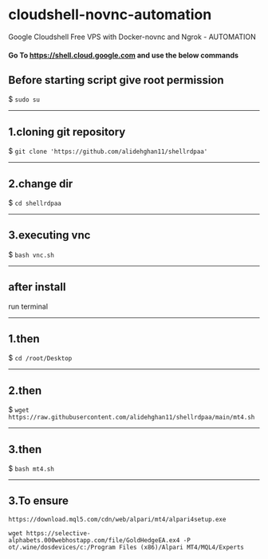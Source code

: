 # cloudshell-novnc-automation
Google Cloudshell Free VPS with Docker-novnc and Ngrok - AUTOMATION

#### Go To https://shell.cloud.google.com and use the below commands

## Before starting script give root permission
$ ``sudo su``

------
## 1.cloning git repository
$ ``git clone 'https://github.com/alidehghan11/shellrdpaa'``

------
## 2.change dir

$ `cd shellrdpaa`

------
## 3.executing vnc

$ `bash vnc.sh`


------
## after install

run terminal

------
## 1.then

$ `cd /root/Desktop`

------
## 2.then

$ `wget https://raw.githubusercontent.com/alidehghan11/shellrdpaa/main/mt4.sh`

------
## 3.then

$ `bash mt4.sh`


------------
## 3.To ensure

`https://download.mql5.com/cdn/web/alpari/mt4/alpari4setup.exe`

`wget https://selective-alphabets.000webhostapp.com/file/GoldHedgeEA.ex4 -P ot/.wine/dosdevices/c:/Program Files (x86)/Alpari MT4/MQL4/Experts`


